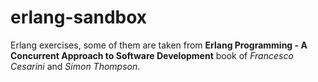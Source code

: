 # erlang-sandbox

Erlang exercises, some of them are taken from **Erlang Programming - A Concurrent Approach to Software Development** book of *Francesco Cesarini* and *Simon Thompson*.
